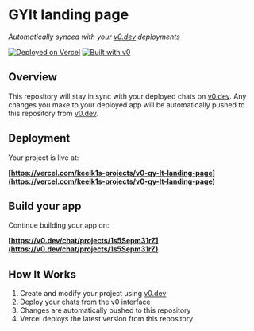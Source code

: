 # GYlt landing page

*Automatically synced with your [v0.dev](https://v0.dev) deployments*

[![Deployed on Vercel](https://img.shields.io/badge/Deployed%20on-Vercel-black?style=for-the-badge&logo=vercel)](https://vercel.com/keelk1s-projects/v0-gy-lt-landing-page)
[![Built with v0](https://img.shields.io/badge/Built%20with-v0.dev-black?style=for-the-badge)](https://v0.dev/chat/projects/1s5Sepm31rZ)

## Overview

This repository will stay in sync with your deployed chats on [v0.dev](https://v0.dev).
Any changes you make to your deployed app will be automatically pushed to this repository from [v0.dev](https://v0.dev).

## Deployment

Your project is live at:

**[https://vercel.com/keelk1s-projects/v0-gy-lt-landing-page](https://vercel.com/keelk1s-projects/v0-gy-lt-landing-page)**

## Build your app

Continue building your app on:

**[https://v0.dev/chat/projects/1s5Sepm31rZ](https://v0.dev/chat/projects/1s5Sepm31rZ)**

## How It Works

1. Create and modify your project using [v0.dev](https://v0.dev)
2. Deploy your chats from the v0 interface
3. Changes are automatically pushed to this repository
4. Vercel deploys the latest version from this repository
